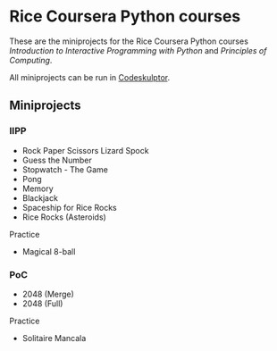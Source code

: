 # Rice Coursera Python courses
These are the miniprojects for the Rice Coursera Python courses *Introduction to Interactive Programming with Python* and *Principles of Computing*.

All miniprojects can be run in [Codeskulptor](http://www.codeskulptor.org/).

## Miniprojects

### IIPP

- Rock Paper Scissors Lizard Spock
- Guess the Number
- Stopwatch - The Game
- Pong
- Memory
- Blackjack
- Spaceship for Rice Rocks
- Rice Rocks (Asteroids)

Practice
- Magical 8-ball

### PoC
- 2048 (Merge)
- 2048 (Full)

Practice
- Solitaire Mancala
